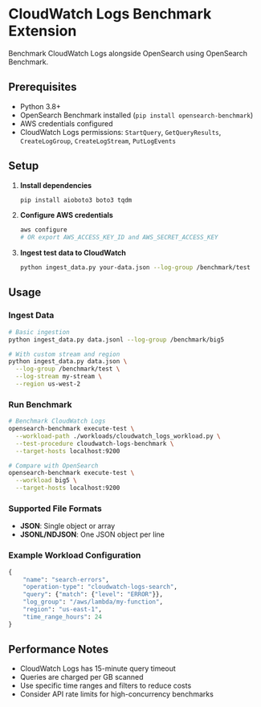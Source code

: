 # CloudWatch Logs Benchmark Extension

Benchmark CloudWatch Logs alongside OpenSearch using OpenSearch Benchmark.

## Prerequisites

- Python 3.8+
- OpenSearch Benchmark installed (`pip install opensearch-benchmark`)
- AWS credentials configured
- CloudWatch Logs permissions: `StartQuery`, `GetQueryResults`, `CreateLogGroup`, `CreateLogStream`, `PutLogEvents`

## Setup

1. **Install dependencies**
   ```bash
   pip install aioboto3 boto3 tqdm
   ```

2. **Configure AWS credentials**
   ```bash
   aws configure
   # OR export AWS_ACCESS_KEY_ID and AWS_SECRET_ACCESS_KEY
   ```

3. **Ingest test data to CloudWatch**
   ```bash
   python ingest_data.py your-data.json --log-group /benchmark/test
   ```

## Usage

### Ingest Data
```bash
# Basic ingestion
python ingest_data.py data.jsonl --log-group /benchmark/big5

# With custom stream and region
python ingest_data.py data.json \
  --log-group /benchmark/test \
  --log-stream my-stream \
  --region us-west-2
```

### Run Benchmark
```bash
# Benchmark CloudWatch Logs
opensearch-benchmark execute-test \
  --workload-path ./workloads/cloudwatch_logs_workload.py \
  --test-procedure cloudwatch-logs-benchmark \
  --target-hosts localhost:9200

# Compare with OpenSearch
opensearch-benchmark execute-test \
  --workload big5 \
  --target-hosts localhost:9200
```

### Supported File Formats
- **JSON**: Single object or array
- **JSONL/NDJSON**: One JSON object per line

### Example Workload Configuration
```python
{
    "name": "search-errors",
    "operation-type": "cloudwatch-logs-search",
    "query": {"match": {"level": "ERROR"}},
    "log_group": "/aws/lambda/my-function",
    "region": "us-east-1",
    "time_range_hours": 24
}
```

## Performance Notes

- CloudWatch Logs has 15-minute query timeout
- Queries are charged per GB scanned
- Use specific time ranges and filters to reduce costs
- Consider API rate limits for high-concurrency benchmarks